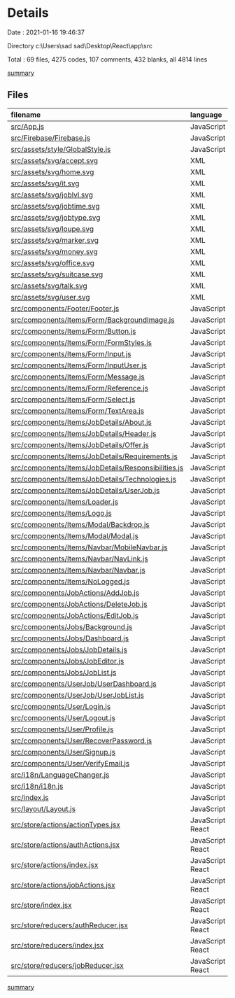 # Details

Date : 2021-01-16 19:46:37

Directory c:\Users\sad sad\Desktop\React\app\src

Total : 69 files,  4275 codes, 107 comments, 432 blanks, all 4814 lines

[summary](results.md)

## Files
| filename | language | code | comment | blank | total |
| :--- | :--- | ---: | ---: | ---: | ---: |
| [src/App.js](/src/App.js) | JavaScript | 81 | 0 | 6 | 87 |
| [src/Firebase/Firebase.js](/src/Firebase/Firebase.js) | JavaScript | 14 | 0 | 3 | 17 |
| [src/assets/style/GlobalStyle.js](/src/assets/style/GlobalStyle.js) | JavaScript | 28 | 0 | 8 | 36 |
| [src/assets/svg/accept.svg](/src/assets/svg/accept.svg) | XML | 1 | 0 | 0 | 1 |
| [src/assets/svg/home.svg](/src/assets/svg/home.svg) | XML | 1 | 0 | 0 | 1 |
| [src/assets/svg/it.svg](/src/assets/svg/it.svg) | XML | 76 | 1 | 1 | 78 |
| [src/assets/svg/joblvl.svg](/src/assets/svg/joblvl.svg) | XML | 50 | 1 | 1 | 52 |
| [src/assets/svg/jobtime.svg](/src/assets/svg/jobtime.svg) | XML | 51 | 1 | 1 | 53 |
| [src/assets/svg/jobtype.svg](/src/assets/svg/jobtype.svg) | XML | 1 | 0 | 0 | 1 |
| [src/assets/svg/loupe.svg](/src/assets/svg/loupe.svg) | XML | 42 | 1 | 1 | 44 |
| [src/assets/svg/marker.svg](/src/assets/svg/marker.svg) | XML | 1 | 0 | 0 | 1 |
| [src/assets/svg/money.svg](/src/assets/svg/money.svg) | XML | 51 | 1 | 1 | 53 |
| [src/assets/svg/office.svg](/src/assets/svg/office.svg) | XML | 1 | 0 | 0 | 1 |
| [src/assets/svg/suitcase.svg](/src/assets/svg/suitcase.svg) | XML | 47 | 1 | 1 | 49 |
| [src/assets/svg/talk.svg](/src/assets/svg/talk.svg) | XML | 1 | 0 | 0 | 1 |
| [src/assets/svg/user.svg](/src/assets/svg/user.svg) | XML | 1 | 0 | 0 | 1 |
| [src/components/Footer/Footer.js](/src/components/Footer/Footer.js) | JavaScript | 12 | 0 | 4 | 16 |
| [src/components/Items/Form/BackgroundImage.js](/src/components/Items/Form/BackgroundImage.js) | JavaScript | 71 | 0 | 4 | 75 |
| [src/components/Items/Form/Button.js](/src/components/Items/Form/Button.js) | JavaScript | 23 | 0 | 6 | 29 |
| [src/components/Items/Form/FormStyles.js](/src/components/Items/Form/FormStyles.js) | JavaScript | 53 | 0 | 4 | 57 |
| [src/components/Items/Form/Input.js](/src/components/Items/Form/Input.js) | JavaScript | 54 | 0 | 6 | 60 |
| [src/components/Items/Form/InputUser.js](/src/components/Items/Form/InputUser.js) | JavaScript | 51 | 0 | 6 | 57 |
| [src/components/Items/Form/Message.js](/src/components/Items/Form/Message.js) | JavaScript | 29 | 0 | 4 | 33 |
| [src/components/Items/Form/Reference.js](/src/components/Items/Form/Reference.js) | JavaScript | 24 | 0 | 4 | 28 |
| [src/components/Items/Form/Select.js](/src/components/Items/Form/Select.js) | JavaScript | 56 | 0 | 7 | 63 |
| [src/components/Items/Form/TextArea.js](/src/components/Items/Form/TextArea.js) | JavaScript | 54 | 0 | 6 | 60 |
| [src/components/Items/JobDetails/About.js](/src/components/Items/JobDetails/About.js) | JavaScript | 39 | 0 | 9 | 48 |
| [src/components/Items/JobDetails/Header.js](/src/components/Items/JobDetails/Header.js) | JavaScript | 237 | 0 | 17 | 254 |
| [src/components/Items/JobDetails/Offer.js](/src/components/Items/JobDetails/Offer.js) | JavaScript | 59 | 0 | 10 | 69 |
| [src/components/Items/JobDetails/Requirements.js](/src/components/Items/JobDetails/Requirements.js) | JavaScript | 63 | 0 | 8 | 71 |
| [src/components/Items/JobDetails/Responsibilities.js](/src/components/Items/JobDetails/Responsibilities.js) | JavaScript | 64 | 0 | 9 | 73 |
| [src/components/Items/JobDetails/Technologies.js](/src/components/Items/JobDetails/Technologies.js) | JavaScript | 64 | 0 | 8 | 72 |
| [src/components/Items/JobDetails/UserJob.js](/src/components/Items/JobDetails/UserJob.js) | JavaScript | 47 | 0 | 5 | 52 |
| [src/components/Items/Loader.js](/src/components/Items/Loader.js) | JavaScript | 49 | 0 | 3 | 52 |
| [src/components/Items/Logo.js](/src/components/Items/Logo.js) | JavaScript | 25 | 0 | 4 | 29 |
| [src/components/Items/Modal/Backdrop.js](/src/components/Items/Modal/Backdrop.js) | JavaScript | 18 | 0 | 4 | 22 |
| [src/components/Items/Modal/Modal.js](/src/components/Items/Modal/Modal.js) | JavaScript | 47 | 0 | 4 | 51 |
| [src/components/Items/Navbar/MobileNavbar.js](/src/components/Items/Navbar/MobileNavbar.js) | JavaScript | 76 | 0 | 5 | 81 |
| [src/components/Items/Navbar/NavLink.js](/src/components/Items/Navbar/NavLink.js) | JavaScript | 35 | 0 | 5 | 40 |
| [src/components/Items/Navbar/Navbar.js](/src/components/Items/Navbar/Navbar.js) | JavaScript | 83 | 0 | 11 | 94 |
| [src/components/Items/NoLogged.js](/src/components/Items/NoLogged.js) | JavaScript | 12 | 0 | 4 | 16 |
| [src/components/JobActions/AddJob.js](/src/components/JobActions/AddJob.js) | JavaScript | 362 | 13 | 16 | 391 |
| [src/components/JobActions/DeleteJob.js](/src/components/JobActions/DeleteJob.js) | JavaScript | 57 | 57 | 11 | 125 |
| [src/components/JobActions/EditJob.js](/src/components/JobActions/EditJob.js) | JavaScript | 371 | 1 | 14 | 386 |
| [src/components/Jobs/Background.js](/src/components/Jobs/Background.js) | JavaScript | 102 | 0 | 6 | 108 |
| [src/components/Jobs/Dashboard.js](/src/components/Jobs/Dashboard.js) | JavaScript | 121 | 0 | 10 | 131 |
| [src/components/Jobs/JobDetails.js](/src/components/Jobs/JobDetails.js) | JavaScript | 87 | 0 | 9 | 96 |
| [src/components/Jobs/JobEditor.js](/src/components/Jobs/JobEditor.js) | JavaScript | 43 | 0 | 6 | 49 |
| [src/components/Jobs/JobList.js](/src/components/Jobs/JobList.js) | JavaScript | 148 | 0 | 8 | 156 |
| [src/components/UserJob/UserDashboard.js](/src/components/UserJob/UserDashboard.js) | JavaScript | 95 | 0 | 10 | 105 |
| [src/components/UserJob/UserJobList.js](/src/components/UserJob/UserJobList.js) | JavaScript | 173 | 0 | 12 | 185 |
| [src/components/User/Login.js](/src/components/User/Login.js) | JavaScript | 96 | 0 | 12 | 108 |
| [src/components/User/Logout.js](/src/components/User/Logout.js) | JavaScript | 13 | 0 | 12 | 25 |
| [src/components/User/Profile.js](/src/components/User/Profile.js) | JavaScript | 110 | 0 | 8 | 118 |
| [src/components/User/RecoverPassword.js](/src/components/User/RecoverPassword.js) | JavaScript | 88 | 0 | 6 | 94 |
| [src/components/User/Signup.js](/src/components/User/Signup.js) | JavaScript | 123 | 0 | 7 | 130 |
| [src/components/User/VerifyEmail.js](/src/components/User/VerifyEmail.js) | JavaScript | 42 | 0 | 6 | 48 |
| [src/i18n/LanguageChanger.js](/src/i18n/LanguageChanger.js) | JavaScript | 18 | 0 | 4 | 22 |
| [src/i18n/i18n.js](/src/i18n/i18n.js) | JavaScript | 16 | 0 | 7 | 23 |
| [src/index.js](/src/index.js) | JavaScript | 26 | 8 | 10 | 44 |
| [src/layout/Layout.js](/src/layout/Layout.js) | JavaScript | 19 | 0 | 7 | 26 |
| [src/store/actions/actionTypes.jsx](/src/store/actions/actionTypes.jsx) | JavaScript React | 23 | 0 | 7 | 30 |
| [src/store/actions/authActions.jsx](/src/store/actions/authActions.jsx) | JavaScript React | 97 | 8 | 12 | 117 |
| [src/store/actions/index.jsx](/src/store/actions/index.jsx) | JavaScript React | 2 | 0 | 2 | 4 |
| [src/store/actions/jobActions.jsx](/src/store/actions/jobActions.jsx) | JavaScript React | 74 | 6 | 14 | 94 |
| [src/store/index.jsx](/src/store/index.jsx) | JavaScript React | 27 | 1 | 4 | 32 |
| [src/store/reducers/authReducer.jsx](/src/store/reducers/authReducer.jsx) | JavaScript React | 99 | 6 | 19 | 124 |
| [src/store/reducers/index.jsx](/src/store/reducers/index.jsx) | JavaScript React | 12 | 0 | 3 | 15 |
| [src/store/reducers/jobReducer.jsx](/src/store/reducers/jobReducer.jsx) | JavaScript React | 39 | 1 | 10 | 50 |

[summary](results.md)